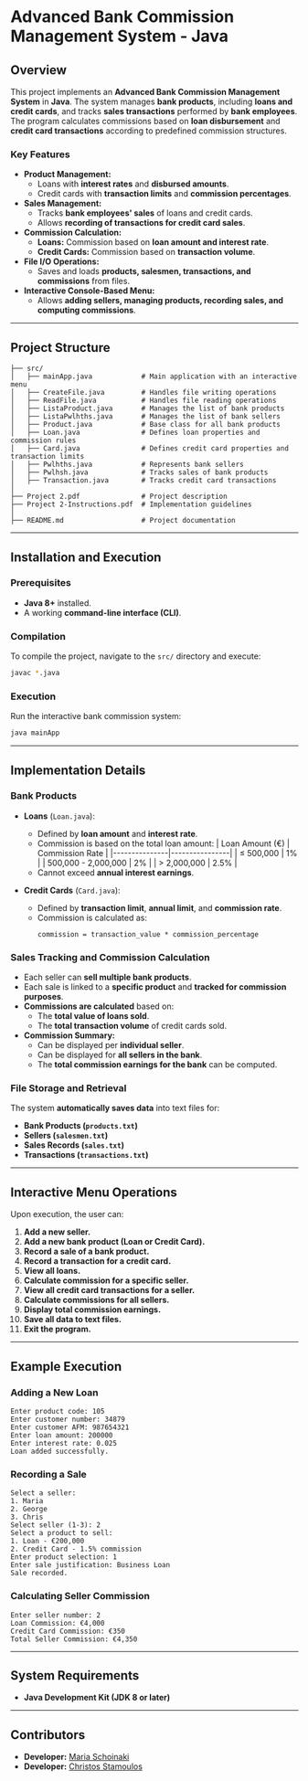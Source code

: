 # Advanced Bank Commission Management System - Java

## Overview
This project implements an **Advanced Bank Commission Management System** in **Java**. The system manages **bank products**, including **loans and credit cards**, and tracks **sales transactions** performed by **bank employees**. The program calculates commissions based on **loan disbursement** and **credit card transactions** according to predefined commission structures.

### Key Features
- **Product Management:**
  - Loans with **interest rates** and **disbursed amounts**.
  - Credit cards with **transaction limits** and **commission percentages**.
- **Sales Management:**
  - Tracks **bank employees' sales** of loans and credit cards.
  - Allows **recording of transactions for credit card sales**.
- **Commission Calculation:**
  - **Loans:** Commission based on **loan amount and interest rate**.
  - **Credit Cards:** Commission based on **transaction volume**.
- **File I/O Operations:**
  - Saves and loads **products, salesmen, transactions, and commissions** from files.
- **Interactive Console-Based Menu:**
  - Allows **adding sellers, managing products, recording sales, and computing commissions**.

---

## Project Structure
```
├── src/
│   ├── mainApp.java            # Main application with an interactive menu
│   ├── CreateFile.java         # Handles file writing operations
│   ├── ReadFile.java           # Handles file reading operations
│   ├── ListaProduct.java       # Manages the list of bank products
│   ├── ListaPwlhths.java       # Manages the list of bank sellers
│   ├── Product.java            # Base class for all bank products
│   ├── Loan.java               # Defines loan properties and commission rules
│   ├── Card.java               # Defines credit card properties and transaction limits
│   ├── Pwlhths.java            # Represents bank sellers
│   ├── Pwlhsh.java             # Tracks sales of bank products
│   ├── Transaction.java        # Tracks credit card transactions
│
├── Project 2.pdf               # Project description
├── Project 2-Instructions.pdf  # Implementation guidelines
│
├── README.md                   # Project documentation
```

---

## Installation and Execution
### Prerequisites
- **Java 8+** installed.
- A working **command-line interface (CLI)**.

### Compilation
To compile the project, navigate to the `src/` directory and execute:
```sh
javac *.java
```

### Execution
Run the interactive bank commission system:
```sh
java mainApp
```

---

## Implementation Details
### **Bank Products**
- **Loans** (`Loan.java`):
  - Defined by **loan amount** and **interest rate**.
  - Commission is based on the total loan amount:
    | Loan Amount (€) | Commission Rate |
    |---------------|----------------|
    | ≤ 500,000    | 1%             |
    | 500,000 - 2,000,000 | 2% |
    | > 2,000,000  | 2.5%           |
  - Cannot exceed **annual interest earnings**.

- **Credit Cards** (`Card.java`):
  - Defined by **transaction limit**, **annual limit**, and **commission rate**.
  - Commission is calculated as:
    ```
    commission = transaction_value * commission_percentage
    ```

### **Sales Tracking and Commission Calculation**
- Each seller can **sell multiple bank products**.
- Each sale is linked to a **specific product** and **tracked for commission purposes**.
- **Commissions are calculated** based on:
  - The **total value of loans sold**.
  - The **total transaction volume** of credit cards sold.
- **Commission Summary:**
  - Can be displayed per **individual seller**.
  - Can be displayed for **all sellers in the bank**.
  - The **total commission earnings for the bank** can be computed.

### **File Storage and Retrieval**
The system **automatically saves data** into text files for:
- **Bank Products (`products.txt`)**
- **Sellers (`salesmen.txt`)**
- **Sales Records (`sales.txt`)**
- **Transactions (`transactions.txt`)**

---

## Interactive Menu Operations
Upon execution, the user can:
1. **Add a new seller.**
2. **Add a new bank product (Loan or Credit Card).**
3. **Record a sale of a bank product.**
4. **Record a transaction for a credit card.**
5. **View all loans.**
6. **Calculate commission for a specific seller.**
7. **View all credit card transactions for a seller.**
8. **Calculate commissions for all sellers.**
9. **Display total commission earnings.**
10. **Save all data to text files.**
11. **Exit the program.**

---

## Example Execution
### Adding a New Loan
```
Enter product code: 105
Enter customer number: 34879
Enter customer AFM: 987654321
Enter loan amount: 200000
Enter interest rate: 0.025
Loan added successfully.
```

### Recording a Sale
```
Select a seller: 
1. Maria
2. George
3. Chris
Select seller (1-3): 2
Select a product to sell: 
1. Loan - €200,000
2. Credit Card - 1.5% commission
Enter product selection: 1
Enter sale justification: Business Loan
Sale recorded.
```

### Calculating Seller Commission
```
Enter seller number: 2
Loan Commission: €4,000
Credit Card Commission: €350
Total Seller Commission: €4,350
```

---

## System Requirements
- **Java Development Kit (JDK 8 or later)**

---

## Contributors
- **Developer:** [Maria Schoinaki](https://github.com/MariaSchoinaki)
- **Developer:** [Christos Stamoulos](https://github.com/ChristosStamoulos)